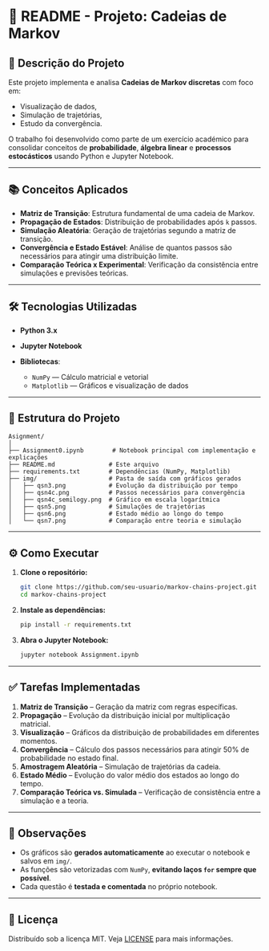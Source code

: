 # 📘 README - Projeto: Cadeias de Markov

## 🧾 Descrição do Projeto

Este projeto implementa e analisa **Cadeias de Markov discretas** com foco em:

* Visualização de dados,
* Simulação de trajetórias,
* Estudo da convergência.

O trabalho foi desenvolvido como parte de um exercício académico para consolidar conceitos de **probabilidade**, **álgebra linear** e **processos estocásticos** usando Python e Jupyter Notebook.

---

## 📚 Conceitos Aplicados

* **Matriz de Transição**: Estrutura fundamental de uma cadeia de Markov.
* **Propagação de Estados**: Distribuição de probabilidades após `k` passos.
* **Simulação Aleatória**: Geração de trajetórias segundo a matriz de transição.
* **Convergência e Estado Estável**: Análise de quantos passos são necessários para atingir uma distribuição limite.
* **Comparação Teórica x Experimental**: Verificação da consistência entre simulações e previsões teóricas.

---

## 🛠️ Tecnologias Utilizadas

* **Python 3.x**
* **Jupyter Notebook**
* **Bibliotecas**:

  * `NumPy` — Cálculo matricial e vetorial
  * `Matplotlib` — Gráficos e visualização de dados

---

## 📁 Estrutura do Projeto

```
Asignment/
│
├── Assignment0.ipynb        # Notebook principal com implementação e explicações
├── README.md               # Este arquivo
├── requirements.txt        # Dependências (NumPy, Matplotlib)
├── img/                    # Pasta de saída com gráficos gerados
│   ├── qsn3.png            # Evolução da distribuição por tempo
│   ├── qsn4c.png           # Passos necessários para convergência
│   ├── qsn4c_semilogy.png  # Gráfico em escala logarítmica
│   ├── qsn5.png            # Simulações de trajetórias
│   ├── qsn6.png            # Estado médio ao longo do tempo
│   └── qsn7.png            # Comparação entre teoria e simulação
```

---

## ⚙️ Como Executar

1. **Clone o repositório:**

   ```bash
   git clone https://github.com/seu-usuario/markov-chains-project.git
   cd markov-chains-project
   ```

2. **Instale as dependências:**

   ```bash
   pip install -r requirements.txt
   ```

3. **Abra o Jupyter Notebook:**

   ```bash
   jupyter notebook Assignment.ipynb
   ```

---

## ✅ Tarefas Implementadas

1. **Matriz de Transição** – Geração da matriz com regras específicas.
2. **Propagação** – Evolução da distribuição inicial por multiplicação matricial.
3. **Visualização** – Gráficos da distribuição de probabilidades em diferentes momentos.
4. **Convergência** – Cálculo dos passos necessários para atingir 50% de probabilidade no estado final.
5. **Amostragem Aleatória** – Simulação de trajetórias da cadeia.
6. **Estado Médio** – Evolução do valor médio dos estados ao longo do tempo.
7. **Comparação Teórica vs. Simulada** – Verificação de consistência entre a simulação e a teoria.

---

## 📌 Observações

* Os gráficos são **gerados automaticamente** ao executar o notebook e salvos em `img/`.
* As funções são vetorizadas com `NumPy`, **evitando laços `for` sempre que possível**.
* Cada questão é **testada e comentada** no próprio notebook.

---

## 📄 Licença

Distribuído sob a licença MIT. Veja [LICENSE](LICENSE) para mais informações.

